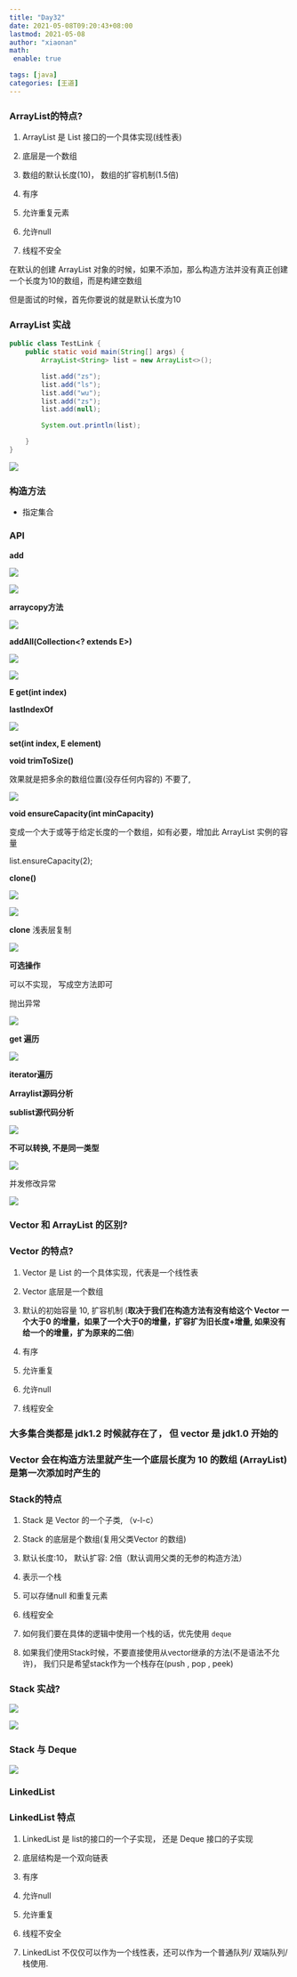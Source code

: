 ```yaml
---
title: "Day32"
date: 2021-05-08T09:20:43+08:00
lastmod: 2021-05-08
author: "xiaonan"
math:
 enable: true

tags: [java]
categories: [王道]
---
```


### ArrayList的特点?

1.  ArrayList 是 List 接口的一个具体实现(线性表)
    
2.  底层是一个数组
    
3.  数组的默认长度(10)， 数组的扩容机制(1.5倍)
    
4.  有序
    
5.  允许重复元素
    
6.  允许null
    
7.  线程不安全
    

在默认的创建 ArrayList 对象的时候，如果不添加，那么构造方法并没有真正创建一个长度为10的数组，而是构建空数组

但是面试的时候，首先你要说的就是默认长度为10

### ArrayList 实战

```java
public class TestLink {
    public static void main(String[] args) {
        ArrayList<String> list = new ArrayList<>();

        list.add("zs");
        list.add("ls");
        list.add("wu");
        list.add("zs");
        list.add(null);

        System.out.println(list);

    }
}
```

![](https://img.fengqigang.cn//img/20210507154615.png)

### 构造方法

- 指定集合

### API

**add**

![](https://img.fengqigang.cn//img/20210507151805.png)

![](https://img.fengqigang.cn//img/20210507151835.png)

**arraycopy方法**

![](https://img.fengqigang.cn//img/20210507152341.png)

**addAll(Collection&lt;? extends E&gt;)**

![](https://img.fengqigang.cn//img/20210507152604.png)

![](https://img.fengqigang.cn//img/20210507152622.png)

**E get(int index)**

**lastIndexOf**

![](https://img.fengqigang.cn//img/20210507155035.png)

**set(int index, E element)**

**void trimToSize()**

效果就是把多余的数组位置(没存任何内容的) 不要了,

![](https://img.fengqigang.cn//img/20210507155415.png)

**void ensureCapacity(int minCapacity)**

变成一个大于或等于给定长度的一个数组，如有必要，增加此 ArrayList 实例的容量

list.ensureCapacity(2);

**clone()**

![](https://img.fengqigang.cn//img/20210507160546.png)

![](https://img.fengqigang.cn//img/20210507160748.png)

**clone** 浅表层复制

![](https://img.fengqigang.cn//img/20210507161111.png)

**可选操作**

可以不实现， 写成空方法即可

抛出异常

![](https://img.fengqigang.cn//img/20210507161437.png)

**get 遍历**

![](https://img.fengqigang.cn//img/20210507161648.png)

**iterator遍历**

**Arraylist源码分析**

**sublist源代码分析**

![](https://img.fengqigang.cn//img/20210507163248.png)

**不可以转换, 不是同一类型**

![](https://img.fengqigang.cn//img/20210507163514.png)

并发修改异常

![](https://img.fengqigang.cn//img/20210507164603.png)


### Vector 和 ArrayList 的区别?

### Vector 的特点?

1. Vector 是 List 的一个具体实现，代表是一个线性表

2. Vector 底层是一个数组

3. 默认的初始容量 10,  扩容机制 (**取决于我们在构造方法有没有给这个 Vector 一个大于0 的增量，如果了一个大于0的增量，扩容扩为旧长度+增量, 如果没有给一个的增量，扩为原来的二倍**)



4. 有序

5. 允许重复

6. 允许null

7. 线程安全


### 大多集合类都是 jdk1.2 时候就存在了， 但 vector 是 jdk1.0 开始的


### Vector 会在构造方法里就产生一个底层长度为 10 的数组 (ArrayList) 是第一次添加时产生的

### Stack的特点

1. Stack 是 Vector 的一个子类, （v-l-c）

2. Stack 的底层是个数组(复用父类Vector 的数组)

3. 默认长度:10， 默认扩容: 2倍（默认调用父类的无参的构造方法）

4. 表示一个栈

5. 可以存储null 和重复元素

6. 线程安全

7. 如何我们要在具体的逻辑中使用一个栈的话，优先使用 `deque`

8. 如果我们使用Stack时候，不要直接使用从vector继承的方法(不是语法不允许)， 我们只是希望stack作为一个栈存在(push , pop , peek)

### Stack 实战?

![](https://img.fengqigang.cn//img/20210507172949.png)

![](https://img.fengqigang.cn//img/20210507173210.png)

### Stack 与 Deque

![](https://img.fengqigang.cn//img/20210507173708.png)



### LinkedList

### LinkedList 特点

1. LinkedList 是 list的接口的一个子实现， 还是 Deque 接口的子实现 

2. 底层结构是一个双向链表

3. 有序

4. 允许null

5. 允许重复

6. 线程不安全

7. LinkedList 不仅仅可以作为一个线性表，还可以作为一个普通队列/ 双端队列/栈使用.










